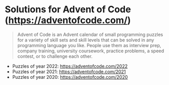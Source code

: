 # Solutions for Advent of Code (https://adventofcode.com/)

> Advent of Code is an Advent calendar of small programming puzzles for a variety of skill sets and skill levels that can be solved in any programming language you like. People use them as interview prep, company training, university coursework, practice problems, a speed contest, or to challenge each other.

- Puzzles of year 2022: https://adventofcode.com/2022
- Puzzles of year 2021: https://adventofcode.com/2021
- Puzzles of year 2020: https://adventofcode.com/2020

